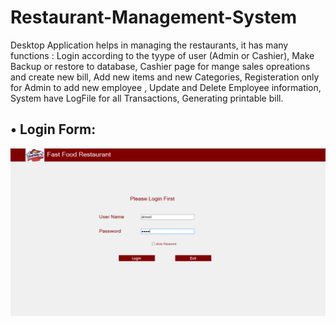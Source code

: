 # Restaurant-Management-System
Desktop Application helps in managing the restaurants, it has many functions : Login according to the tyype of user (Admin or Cashier),  Make Backup or restore to database, Cashier page for mange sales opreations and create new bill, Add new items and new Categories, Registeration only for Admin to add new employee , Update and Delete Employee information, System have LogFile for all Transactions, Generating printable bill.

## **• Login Form:**

![alt text](https://github.com/mohamedkhalaf96/Restaurant-Management-System/blob/master/pictures/Picture1.png)

